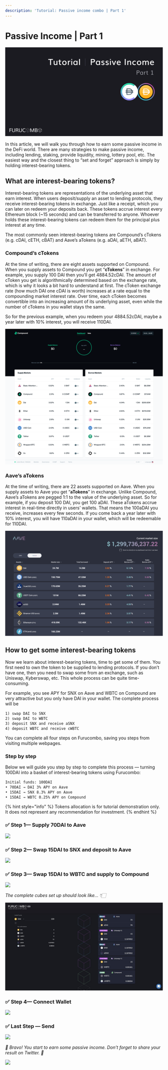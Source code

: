 ```yaml
---
description: 'Tutorial: Passive income combo | Part 1'
---
```


# Passive Income | Part 1

![](<../../.gitbook/assets/image (29).png>)

In this article, we will walk you through how to earn some passive income in the DeFi world. There are many strategies to make passive income, including lending, staking, provide liquidity, mining, lottery pool, etc. The easiest way and the closest thing to “set and forget” approach is simply by holding interest-bearing tokens.

## What are interest-bearing tokens? <a href="#120b" id="120b"></a>

Interest-bearing tokens are representations of the underlying asset that earn interest. When users deposit/supply an asset to lending protocols, they receive interest-bearing tokens in exchange. Just like a receipt, which you can later on redeem your deposits back. These tokens accrue interest every Ethereum block (\~15 seconds) and can be transferred to anyone. Whoever holds these interest-bearing tokens can redeem them for the principal plus interest at any time.

The most commonly seen interest-bearing tokens are Compound’s cTokens (e.g. cDAI, cETH, cBAT) and Aave’s aTokens (e.g. aDAI, aETH, aBAT).

### Compound’s cTokens <a href="#6387" id="6387"></a>

At the time of writing, there are eight assets supported on Compound. When you supply assets to Compound you get “**cTokens**” in exchange. For example, you supply 100 DAI then you’ll get 4884.52cDAI. The amount of cToken you get is algorithmically determined based on the exchange rate, which is why it looks a bit hard to understand at first. The cToken exchange rate (how much DAI one cDAI is worth) increases at a rate equal to the compounding market interest rate. Over time, each cToken becomes convertible into an increasing amount of its underlying asset, even while the number of cTokens in you wallet stays the same.

So for the previous example, when you redeem your 4884.52cDAI, maybe a year later with 10% interest, you will receive 110DAI.

![Compound's interface](<../../.gitbook/assets/image (23).png>)

### Aave’s aTokens <a href="#7b79" id="7b79"></a>

At the time of writing, there are 22 assets supported on Aave. When you supply assets to Aave you get “**aTokens**” in exchange. Unlike Compound, Aave’s aTokens are pegged 1:1 to the value of the underlying asset. So for example, if you deposit 100 DAI, you get 100 aDAI. These aTokens accrue interest in real-time directly in users’ wallets. That means the 100aDAI you receive, increases every few seconds. If you come back a year later with 10% interest, you will have 110aDAI in your wallet, which will be redeemable for 110DAI.

![Aave's dashboard](<../../.gitbook/assets/image (33).png>)

## How to get some interest-bearing tokens <a href="#ebae" id="ebae"></a>

Now we learn about interest-bearing tokens, time to get some of them. You first need to own the token to be supplied to lending protocols. If you don’t have one, then you need to swap some from an exchange, such as Uniswap, Kyberswap, etc. This whole process can be quite time-consuming.

For example, you see APY for SNX on Aave and WBTC on Compound are very attractive but you only have DAI in your wallet. The complete process will be

```
1) swap DAI to SNX 
2) swap DAI to WBTC
3) deposit SNX and receive aSNX
4) deposit WBTC and receive cWBTC
```

You can complete all four steps on Furucombo, saving you steps from visiting multiple webpages.

### Step by step

Below we will guide you step by step to complete this process — turning 100DAI into a basket of interest-bearing tokens using Furucombo:

```
Initial funds: 100DAI
• 70DAI → DAI 3% APY on Aave
• 15DAI → SNX 8.3% APY on Aave
• 15DAI → WBTC 0.25% APY on Compound
```

{% hint style="info" %}
Tokens allocation is for tutorial demonstration only. It does not represent any recommendation for investment.
{% endhint %}

### **✅ Step 1— Supply 70DAI to Aave**

![](../../.gitbook/assets/1\_KMzcLRpfqxkaDYVab7F80g.gif)

### **✅ Step 2— Swap 15DAI to SNX and deposit to Aave**

![](../../.gitbook/assets/1\_\_iZHo85HRWvkU-RfMghaSQ.gif)

### **✅ Step 3— Swap 15DAI to WBTC and supply to Compound**

![](../../.gitbook/assets/1\_RClYmR4zUe1gFygmI1pEYw.gif)

_The complete cubes set up should look like… 👇🏻_

![](<../../.gitbook/assets/image (34).png>)

### **✅ Step 4— Connect Wallet**

![](../../.gitbook/assets/1\_TodknZOaMAFzDD0xqWCOfg.gif)

### ✅ Last Step — Send <a href="#8ad2" id="8ad2"></a>

![](../../.gitbook/assets/0\_DGq-tka3q3txJL6P.gif)

_🎉 Bravo! You start to earn some passive income. Don’t forget to share your result on Twitter. 🎉_

![](../../.gitbook/assets/0\_Ge-qw5zSSjebG3zr.gif)
